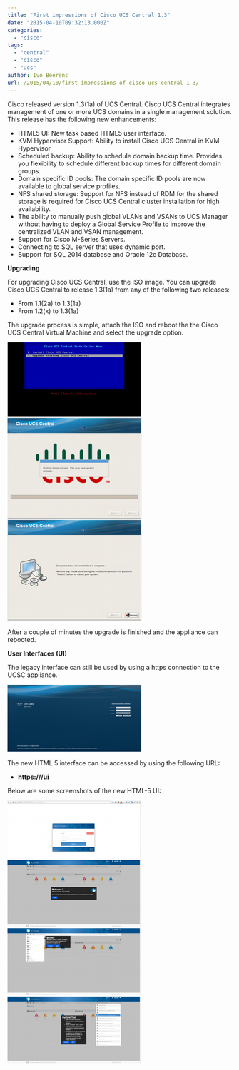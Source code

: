 ```yaml
---
title: "First impressions of Cisco UCS Central 1.3"
date: "2015-04-10T09:32:13.000Z"
categories: 
  - "cisco"
tags: 
  - "central"
  - "cisco"
  - "ucs"
author: Ivo Beerens
url: /2015/04/10/first-impressions-of-cisco-ucs-central-1-3/
---
```


Cisco released version 1.3(1a) of UCS Central. Cisco UCS Central integrates management of one or more UCS domains in a single management solution. This release has the following new enhancements:
- HTML5 UI: New task based HTML5 user interface.
- KVM Hypervisor Support: Ability to install Cisco UCS Central in KVM Hypervisor
- Scheduled backup: Ability to schedule domain backup time. Provides you flexibility to schedule different backup times for different domain groups.
- Domain specific ID pools: The domain specific ID pools are now available to global service profiles.
- NFS shared storage: Support for NFS instead of RDM for the shared storage is required for Cisco UCS Central cluster installation for high availability.
- The ability to manually push global VLANs and VSANs to UCS Manager without having to deploy a Global Service Profile to improve the centralized VLAN and VSAN management.
- Support for Cisco M-Series Servers.
- Connecting to SQL server that uses dynamic port.
- Support for SQL 2014 database and Oracle 12c Database.

**Upgrading**

For upgrading Cisco UCS Central, use the ISO image. You can upgrade Cisco UCS Central to release 1.3(1a) from any of the following two releases:

- From 1.1(2a) to 1.3(1a)
- From 1.2(x) to 1.3(1a)

The upgrade process is simple, attach the ISO and reboot the the Cisco UCS Central Virtual Machine and select the upgrade option.

[![1](images/1-300x166.png)](images/1.png) [![2](images/2-300x226.png)](https://www.ivobeerens.nl/wp-content/uploads/2015/04/2.png) [![3](images/3-300x226.png)](https://www.ivobeerens.nl/wp-content/uploads/2015/04/3.png)

After a couple of minutes the upgrade is finished and the appliance can rebooted.

**User Interfaces (UI)**

The legacy interface can still be used by using a https connection to the UCSC appliance.

[![4](images/4-300x150.png)](images/4.png)

The new HTML 5 interface can be accessed by using the following URL:

- **https://<ucs central ip>/ui**

Below are some screenshots of the new HTML-5 UI:

[![5](images/5-300x130.png)](images/5.png) [![6](images/6-300x150.png)](https://www.ivobeerens.nl/wp-content/uploads/2015/04/6.png) [![7](images/7-300x150.png)](https://www.ivobeerens.nl/wp-content/uploads/2015/04/7.png) [![8](images/8-300x150.png)](https://www.ivobeerens.nl/wp-content/uploads/2015/04/8.png)
